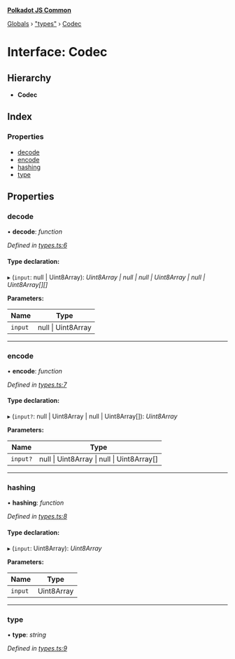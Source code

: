 **[Polkadot JS Common](../README.md)**

[Globals](../globals.md) › ["types"](../modules/_types_.md) › [Codec](_types_.codec.md)

# Interface: Codec

## Hierarchy

* **Codec**

## Index

### Properties

* [decode](_types_.codec.md#decode)
* [encode](_types_.codec.md#encode)
* [hashing](_types_.codec.md#hashing)
* [type](_types_.codec.md#type)

## Properties

###  decode

• **decode**: *function*

*Defined in [types.ts:6](https://github.com/polkadot-js/common/blob/5e494b7/packages/trie-codec/src/types.ts#L6)*

#### Type declaration:

▸ (`input`: null | Uint8Array): *Uint8Array | null | null | Uint8Array | null | Uint8Array[][]*

**Parameters:**

Name | Type |
------ | ------ |
`input` | null \| Uint8Array |

___

###  encode

• **encode**: *function*

*Defined in [types.ts:7](https://github.com/polkadot-js/common/blob/5e494b7/packages/trie-codec/src/types.ts#L7)*

#### Type declaration:

▸ (`input?`: null | Uint8Array | null | Uint8Array[]): *Uint8Array*

**Parameters:**

Name | Type |
------ | ------ |
`input?` | null \| Uint8Array \| null \| Uint8Array[] |

___

###  hashing

• **hashing**: *function*

*Defined in [types.ts:8](https://github.com/polkadot-js/common/blob/5e494b7/packages/trie-codec/src/types.ts#L8)*

#### Type declaration:

▸ (`input`: Uint8Array): *Uint8Array*

**Parameters:**

Name | Type |
------ | ------ |
`input` | Uint8Array |

___

###  type

• **type**: *string*

*Defined in [types.ts:9](https://github.com/polkadot-js/common/blob/5e494b7/packages/trie-codec/src/types.ts#L9)*